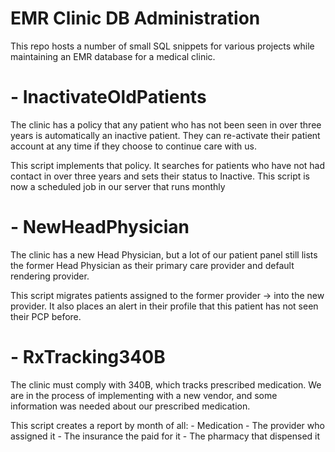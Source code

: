 # EMR Clinic DB Administration
This repo hosts a number of small SQL snippets for various projects while maintaining an EMR database for a medical clinic.

# - InactivateOldPatients
The clinic has a policy that any patient who has not been seen in over three years is automatically an inactive patient. They can re-activate their patient account at any time if they choose to continue care with us.

This script implements that policy. It searches for patients who have not had contact in over three years and sets their status to Inactive. This script is now a scheduled job in our server that runs monthly


# - NewHeadPhysician
The clinic has a new Head Physician, but a lot of our patient panel still lists the former Head Physician as their primary care provider and default rendering provider. 

This script migrates patients assigned to the former provider -> into the new provider. It also places an alert in their profile that this patient has not seen their PCP before.

# - RxTracking340B
The clinic must comply with 340B, which tracks prescribed medication. We are in the process of implementing with a new vendor, and some information was needed about our prescribed medication.

This script creates a report by month of all:
    - Medication
    - The provider who assigned it
    - The insurance the paid for it
    - The pharmacy that dispensed it


